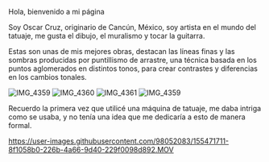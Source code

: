 Hola, bienvenido a mi página



Soy Oscar Cruz, originario de Cancún, México, soy artista en el mundo del tatuaje, me gusta el dibujo, el muralismo y tocar la guitarra.

Estas son unas de mis mejores obras, destacan las líneas finas y las sombras producidas por puntillismo de arrastre, una técnica basada en los puntos aglomerados en distintos tonos, para crear contrastes y diferencias en los cambios tonales.


![IMG_4359](https://user-images.githubusercontent.com/98052083/155466882-a82f246d-6aa7-4e41-8a72-f4c430580c4b.jpg)
![IMG_4360](https://user-images.githubusercontent.com/98052083/155466899-b74dfbf1-9154-4076-8c9a-3adaef988dbf.jpg)
![IMG_4361](https://user-images.githubusercontent.com/98052083/155466916-f73d81a5-a8a0-4cdf-ae2a-ca00f13c6f15.jpg)
![IMG_4359](https://user-images.githubusercontent.com/98052083/155466933-42be8ace-2f9a-47e0-949c-6859cfcbc746.jpg)


Recuerdo la primera vez que utilicé una máquina de tatuaje, me daba intriga como se usaba, y no tenía una idea que me dedicaría a esto de manera formal.



https://user-images.githubusercontent.com/98052083/155471711-8f1058b0-226b-4a66-9d40-229f0098d892.MOV


